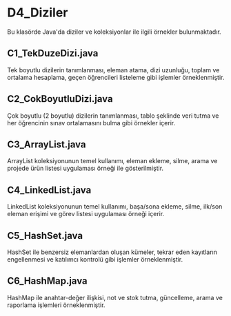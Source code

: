 # D4_Diziler

Bu klasörde Java'da diziler ve koleksiyonlar ile ilgili örnekler bulunmaktadır.

## C1_TekDuzeDizi.java
Tek boyutlu dizilerin tanımlanması, eleman atama, dizi uzunluğu, toplam ve ortalama hesaplama, geçen öğrencileri listeleme gibi işlemler örneklenmiştir.

## C2_CokBoyutluDizi.java
Çok boyutlu (2 boyutlu) dizilerin tanımlanması, tablo şeklinde veri tutma ve her öğrencinin sınav ortalamasını bulma gibi örnekler içerir.

## C3_ArrayList.java
ArrayList koleksiyonunun temel kullanımı, eleman ekleme, silme, arama ve projede ürün listesi uygulaması örneği ile gösterilmiştir.

## C4_LinkedList.java
LinkedList koleksiyonunun temel kullanımı, başa/sona ekleme, silme, ilk/son eleman erişimi ve görev listesi uygulaması örneği içerir.

## C5_HashSet.java
HashSet ile benzersiz elemanlardan oluşan kümeler, tekrar eden kayıtların engellenmesi ve katılımcı kontrolü gibi işlemler örneklenmiştir.

## C6_HashMap.java
HashMap ile anahtar-değer ilişkisi, not ve stok tutma, güncelleme, arama ve raporlama işlemleri örneklenmiştir. 
